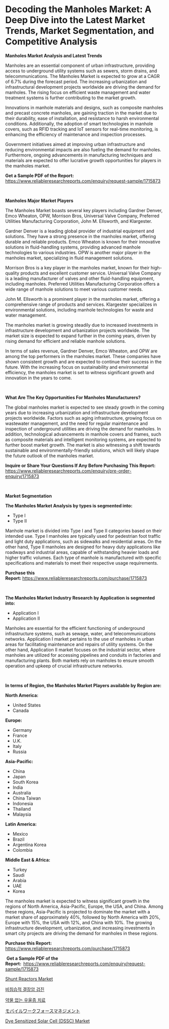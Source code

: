<p><h1>Decoding the Manholes Market: A Deep Dive into the Latest Market Trends, Market Segmentation, and Competitive Analysis</h1></p><p><strong>Manholes Market Analysis and Latest Trends</strong></p>
<p><p>Manholes are an essential component of urban infrastructure, providing access to underground utility systems such as sewers, storm drains, and telecommunications. The Manholes Market is expected to grow at a CAGR of 6.7% during the forecast period. The increasing urbanization and infrastructural development projects worldwide are driving the demand for manholes. The rising focus on efficient waste management and water treatment systems is further contributing to the market growth.</p><p>Innovations in manhole materials and designs, such as composite manholes and precast concrete manholes, are gaining traction in the market due to their durability, ease of installation, and resistance to harsh environmental conditions. Additionally, the adoption of smart technologies in manhole covers, such as RFID tracking and IoT sensors for real-time monitoring, is enhancing the efficiency of maintenance and inspection processes.</p><p>Government initiatives aimed at improving urban infrastructure and reducing environmental impacts are also fueling the demand for manholes. Furthermore, ongoing advancements in manufacturing techniques and materials are expected to offer lucrative growth opportunities for players in the manholes market.</p></p>
<p><strong>Get a Sample PDF of the Report:&nbsp;</strong> <a href="https://www.reliableresearchreports.com/enquiry/request-sample/1715873">https://www.reliableresearchreports.com/enquiry/request-sample/1715873</a></p>
<p>&nbsp;</p>
<p><strong>Manholes Major Market Players</strong></p>
<p><p>The Manholes Market boasts several key players including Gardner Denver, Emco Wheaton, OPW, Morrison Bros, Universal Valve Company, Preferred Utilities Manufacturing Corporation, John M. Ellsworth, and Klargester.</p><p>Gardner Denver is a leading global provider of industrial equipment and solutions. They have a strong presence in the manholes market, offering durable and reliable products. Emco Wheaton is known for their innovative solutions in fluid-handling systems, providing advanced manhole technologies to various industries. OPW is another major player in the manholes market, specializing in fluid management solutions.</p><p>Morrison Bros is a key player in the manholes market, known for their high-quality products and excellent customer service. Universal Valve Company is a leading manufacturer of valves and other fluid-handling equipment, including manholes. Preferred Utilities Manufacturing Corporation offers a wide range of manhole solutions to meet various customer needs.</p><p>John M. Ellsworth is a prominent player in the manholes market, offering a comprehensive range of products and services. Klargester specializes in environmental solutions, including manhole technologies for waste and water management.</p><p>The manholes market is growing steadily due to increased investments in infrastructure development and urbanization projects worldwide. The market size is expected to expand further in the coming years, driven by rising demand for efficient and reliable manhole solutions.</p><p>In terms of sales revenue, Gardner Denver, Emco Wheaton, and OPW are among the top performers in the manholes market. These companies have shown consistent growth and are expected to continue their success in the future. With the increasing focus on sustainability and environmental efficiency, the manholes market is set to witness significant growth and innovation in the years to come.</p></p>
<p>&nbsp;</p>
<p><strong>What Are The Key Opportunities For Manholes Manufacturers?</strong></p>
<p><p>The global manholes market is expected to see steady growth in the coming years due to increasing urbanization and infrastructure development projects worldwide. Factors such as aging infrastructure, growing focus on wastewater management, and the need for regular maintenance and inspection of underground utilities are driving the demand for manholes. In addition, technological advancements in manhole covers and frames, such as composite materials and intelligent monitoring systems, are expected to further boost market growth. The market is also witnessing a shift towards sustainable and environmentally-friendly solutions, which will likely shape the future outlook of the manholes market.</p></p>
<p><strong>Inquire or Share Your Questions If Any Before Purchasing This Report:</strong> <a href="https://www.reliableresearchreports.com/enquiry/pre-order-enquiry/1715873">https://www.reliableresearchreports.com/enquiry/pre-order-enquiry/1715873</a></p>
<p>&nbsp;</p>
<p><strong>Market Segmentation</strong></p>
<p><strong>The Manholes Market Analysis by types is segmented into:</strong></p>
<p><ul><li>Type I</li><li>Type II</li></ul></p>
<p><p>Manhole market is divided into Type I and Type II categories based on their intended use. Type I manholes are typically used for pedestrian foot traffic and light duty applications, such as sidewalks and residential areas. On the other hand, Type II manholes are designed for heavy duty applications like roadways and industrial areas, capable of withstanding heavier loads and higher traffic volumes. Each type of manhole is manufactured with specific specifications and materials to meet their respective usage requirements.</p></p>
<p><strong>Purchase this Report:&nbsp;</strong><a href="https://www.reliableresearchreports.com/purchase/1715873">https://www.reliableresearchreports.com/purchase/1715873</a></p>
<p>&nbsp;</p>
<p><strong>The Manholes Market Industry Research by Application is segmented into:</strong></p>
<p><ul><li>Application I</li><li>Application II</li></ul></p>
<p><p>Manholes are essential for the efficient functioning of underground infrastructure systems, such as sewage, water, and telecommunications networks. Application I market pertains to the use of manholes in urban areas for facilitating maintenance and repairs of utility systems. On the other hand, Application II market focuses on the industrial sector, where manholes are utilized for accessing pipelines and conduits in factories and manufacturing plants. Both markets rely on manholes to ensure smooth operation and upkeep of crucial infrastructure networks.</p></p>
<p>&nbsp;</p>
<p><strong>In terms of Region, the Manholes Market Players available by Region are:</strong></p>
<p>
    <p> <strong> North America: </strong>
        <ul>
            <li>United States</li>
            <li>Canada</li>
        </ul>
        </p> 
    <p> <strong> Europe: </strong>
        <ul>
            <li>Germany</li>
            <li>France</li>
            <li>U.K.</li>
            <li>Italy</li>
            <li>Russia</li>
        </ul>
        </p> 
    <p> <strong> Asia-Pacific: </strong>
        <ul>
            <li>China</li>
            <li>Japan</li>
            <li>South Korea</li>
            <li>India</li>
            <li>Australia</li>
            <li>China Taiwan</li>
            <li>Indonesia</li>
            <li>Thailand</li>
            <li>Malaysia</li>
        </ul>
        </p> 
    <p> <strong> Latin America: </strong>
        <ul>
            <li>Mexico</li>
            <li>Brazil</li>
            <li>Argentina Korea</li>
            <li>Colombia</li>
        </ul>
        </p> 
    <p> <strong> Middle East & Africa: </strong>
        <ul>
            <li>Turkey</li>
            <li>Saudi</li>
            <li>Arabia</li>
            <li>UAE</li>
            <li>Korea</li>
        </ul>
    </p>
    </p>
<p><p>The manholes market is expected to witness significant growth in the regions of North America, Asia-Pacific, Europe, the USA, and China. Among these regions, Asia-Pacific is projected to dominate the market with a market share of approximately 40%, followed by North America with 20%, Europe with 15%, the USA with 12%, and China with 10%. The growing infrastructure development, urbanization, and increasing investments in smart city projects are driving the demand for manholes in these regions.</p></p>
<p><strong>Purchase this Report: </strong><a href="https://www.reliableresearchreports.com/purchase/1715873">https://www.reliableresearchreports.com/purchase/1715873</a></p>
<p>&nbsp;<strong>Get a Sample PDF of the Report:&nbsp;&nbsp;</strong><a href="https://www.reliableresearchreports.com/enquiry/request-sample/1715873">https://www.reliableresearchreports.com/enquiry/request-sample/1715873</a></p>
<p><strong></strong></p>
<p><p><a href="https://view.publitas.com/reportprime-1/shunt-reactors-market-dynamics-2024-2031-also-about-its-market-trends-projections-and-opportunities/">Shunt Reactors Market</a></p><p><a href="https://medium.com/@brandonramos59/%EB%B9%84%EC%B9%A8%EC%8A%B5-%EB%8C%80%EC%9E%A5%EC%95%94-%EC%84%A0%EB%B3%84-%EC%8B%9C%EC%9E%A5-%EB%8F%99%ED%96%A5-%EB%B0%8F-%EC%8B%9C%EC%9E%A5-%EB%B6%84%EC%84%9D%EC%9D%80-2024%EB%85%84%EB%B6%80%ED%84%B0-2031%EB%85%84%EA%B9%8C%EC%A7%80-%EC%98%88%EC%B8%A1%EB%90%A9%EB%8B%88%EB%8B%A4-054ef2bf5e1c">비침습적 결장암 검진</a></p><p><a href="https://medium.com/@brandonramos59/%EC%95%BD%EB%AC%BC-%EC%97%86%EB%8A%94-%EC%9A%B0%EC%9A%B8%EC%A6%9D-%EC%B9%98%EB%A3%8C-%EC%8B%9C%EC%9E%A5-%EA%B2%BD%EC%9F%81-%EB%B6%84%EC%84%9D-%EC%8B%9C%EC%9E%A5-%EB%8F%99%ED%96%A5-%EB%B0%8F-2031%EB%85%84%EA%B9%8C%EC%A7%80%EC%9D%98-%EC%98%88%EC%B8%A1-cdf4806f1c08">약물 없는 우울증 치료</a></p><p><a href="https://medium.com/@dashawnmoen/%E3%83%A2%E3%83%90%E3%82%A4%E3%83%AB%E3%83%AF%E3%83%BC%E3%82%AF%E3%83%95%E3%82%A9%E3%83%BC%E3%82%B9%E7%AE%A1%E7%90%86%E5%B8%82%E5%A0%B4-2031%E5%B9%B4%E3%81%BE%E3%81%A7%E3%81%AE%E3%83%88%E3%83%AC%E3%83%B3%E3%83%89-%E4%BA%88%E6%B8%AC-%E7%AB%B6%E4%BA%89%E5%88%86%E6%9E%90-6c09ff534258">モバイルワークフォースマネジメント</a></p><p><a href="https://github.com/angelajermaine/Market-Research-Report-List-2/blob/main/dye-sensitized-solar-cell-dssc-market.md">Dye Sensitized Solar Cell (DSSC) Market</a></p></p>